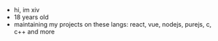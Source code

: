 - hi, im xiv
- 18 years old
- maintaining my projects on these langs:
react, vue, nodejs, purejs, c, c++ and more
